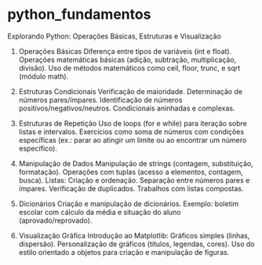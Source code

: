 # python_fundamentos
Explorando Python: Operações Básicas, Estruturas e Visualização

1. Operações Básicas
Diferença entre tipos de variáveis (int e float).
Operações matemáticas básicas (adição, subtração, multiplicação, divisão).
Uso de métodos matemáticos como ceil, floor, trunc, e sqrt (módulo math).

3. Estruturas Condicionais
Verificação de maioridade.
Determinação de números pares/ímpares.
Identificação de números positivos/negativos/neutros.
Condicionais aninhadas e complexas.

5. Estruturas de Repetição
Uso de loops (for e while) para iteração sobre listas e intervalos.
Exercícios como soma de números com condições específicas (ex.: parar ao atingir um limite ou ao encontrar um número específico).

7. Manipulação de Dados
Manipulação de strings (contagem, substituição, formatação).
Operações com tuplas (acesso a elementos, contagem, busca).
Listas:
Criação e ordenação.
Separação entre números pares e ímpares.
Verificação de duplicados.
Trabalhos com listas compostas.

9. Dicionários
Criação e manipulação de dicionários.
Exemplo: boletim escolar com cálculo da média e situação do aluno (aprovado/reprovado).

11. Visualização Gráfica
Introdução ao Matplotlib:
Gráficos simples (linhas, dispersão).
Personalização de gráficos (títulos, legendas, cores).
Uso do estilo orientado a objetos para criação e manipulação de figuras.
